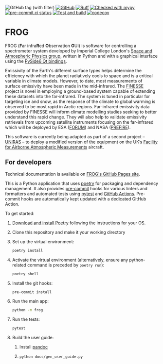 ![GitHub tag (with filter)](https://img.shields.io/github/v/tag/ImperialCollegeLondon/FROG)
[![GitHub](https://img.shields.io/github/license/ImperialCollegeLondon/FROG)](https://raw.githubusercontent.com/ImperialCollegeLondon/FROG/main/LICENCE.txt)
[![Ruff](https://img.shields.io/endpoint?url=https://raw.githubusercontent.com/astral-sh/ruff/main/assets/badge/v2.json)](https://github.com/astral-sh/ruff)
[![Checked with mypy](http://www.mypy-lang.org/static/mypy_badge.svg)](http://mypy-lang.org/)
[![pre-commit.ci status](https://results.pre-commit.ci/badge/github/ImperialCollegeLondon/FROG/main.svg)](https://results.pre-commit.ci/latest/github/ImperialCollegeLondon/FROG/main)
[![Test and build](https://github.com/ImperialCollegeLondon/FROG/actions/workflows/ci.yml/badge.svg)](https://github.com/ImperialCollegeLondon/FROG/actions/workflows/ci.yml)
[![codecov](https://codecov.io/gh/ImperialCollegeLondon/FROG/graph/badge.svg?token=4UILYHPMJT)](https://codecov.io/gh/ImperialCollegeLondon/FROG)

# FROG

FROG (**F**ar infra**R**ed **O**bservation **G**UI) is software for controlling a
spectrometer system developed by Imperial College London's [Space and Atmospheric
Physics group], written in Python and with a graphical interface using the [PySide6 Qt
bindings].

Emissivity of the Earth's different surface types helps determine the efficiency with
which the planet radiatively cools to space and is a critical variable in climate
models. However, to date, most measurements of surface emissivity have been made in the
mid-infrared. The [FINESSE] project is novel in employing a ground-based system capable
of extending these datasets into the far-infrared. The system is tuned in particular for
targeting ice and snow, as the response of the climate to global warming is observed to
be most rapid in Arctic regions. Far-infrared emissivity data provided by FINESSE will
inform climate modelling studies seeking to better understand this rapid change. They
will also help to validate emissivity retrievals from upcoming satellite instruments
focusing on the far-infrared which will be deployed by ESA ([FORUM]) and NASA
([PREFIRE]).

This software is currently being adapted as part of a second project &ndash; [UNIRAS]
&ndash; to deploy a modified version of the equipment on the UK’s [Facility for Airborne
Atmospheric Measurements] aircraft.

[Space and Atmospheric Physics group]: https://www.imperial.ac.uk/physics/research/communities/space-plasma-climate/
[PySide6 Qt bindings]: https://pypi.org/project/PySide6/
[FINESSE]: https://www.imperial.ac.uk/a-z-research/space-and-atmospheric-physics/research/missions-and-projects/atmospheric-missions/finesse/
[FORUM]: https://www.esa.int/Applications/Observing_the_Earth/FutureEO/FORUM
[PREFIRE]: https://science.nasa.gov/mission/prefire/
[UNIRAS]: https://www.imperial.ac.uk/space-and-atmospheric-physics/research/missions-and-projects/atmospheric-missions/uniras/
[Facility for Airborne Atmospheric Measurements]: https://www.faam.ac.uk/

## For developers

Technical documentation is available on [FROG's GitHub Pages site](https://imperialcollegelondon.github.io/FROG/).

This is a Python application that uses [poetry](https://python-poetry.org) for packaging
and dependency management. It also provides [pre-commit](https://pre-commit.com/) hooks
for various linters and formatters and automated tests using
[pytest](https://pytest.org/) and [GitHub Actions](https://github.com/features/actions).
Pre-commit hooks are automatically kept updated with a dedicated GitHub Action.

To get started:

1. [Download and install Poetry](https://python-poetry.org/docs/#installation) following the instructions for your OS.
1. Clone this repository and make it your working directory
1. Set up the virtual environment:

   ```bash
   poetry install
   ```

1. Activate the virtual environment (alternatively, ensure any python-related command is preceded by `poetry run`):

   ```bash
   poetry shell
   ```

1. Install the git hooks:

   ```bash
   pre-commit install
   ```

1. Run the main app:

   ```bash
   python -m frog
   ```

1. Run the tests:

   ```bash
   pytest
   ```

1. Build the user guide:

   1. Install [pandoc](https://pandoc.org/installing.html)

   1. ```bash
      python docs/gen_user_guide.py
      ```
